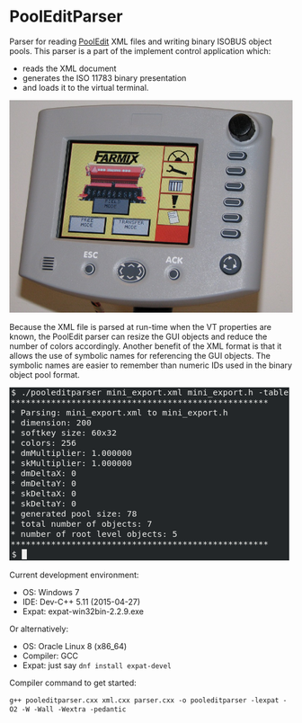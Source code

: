 # PoolEditParser

Parser for reading [PoolEdit](https://github.com/moehman/PoolEditDist)
XML files and writing binary ISOBUS object pools. This parser is a
part of the implement control application which:

* reads the XML document
* generates the ISO 11783 binary presentation
* and loads it to the virtual terminal.

![Virtual terminal](virtualterminal.jpg)

Because the XML file is parsed at run-time when the VT properties are
known, the PoolEdit parser can resize the GUI objects and reduce the
number of colors accordingly. Another benefit of the XML format is
that it allows the use of symbolic names for referencing the GUI
objects.  The symbolic names are easier to remember than numeric IDs
used in the binary object pool format.

![Parser in xterm window](parserxterm.png)

Current development environment:
* OS: Windows 7
* IDE: Dev-C++ 5.11 (2015-04-27)
* Expat: expat-win32bin-2.2.9.exe

Or alternatively:
* OS: Oracle Linux 8 (x86_64)
* Compiler: GCC
* Expat: just say `dnf install expat-devel`

Compiler command to get started:
```
g++ pooleditparser.cxx xml.cxx parser.cxx -o pooleditparser -lexpat -O2 -W -Wall -Wextra -pedantic
```
